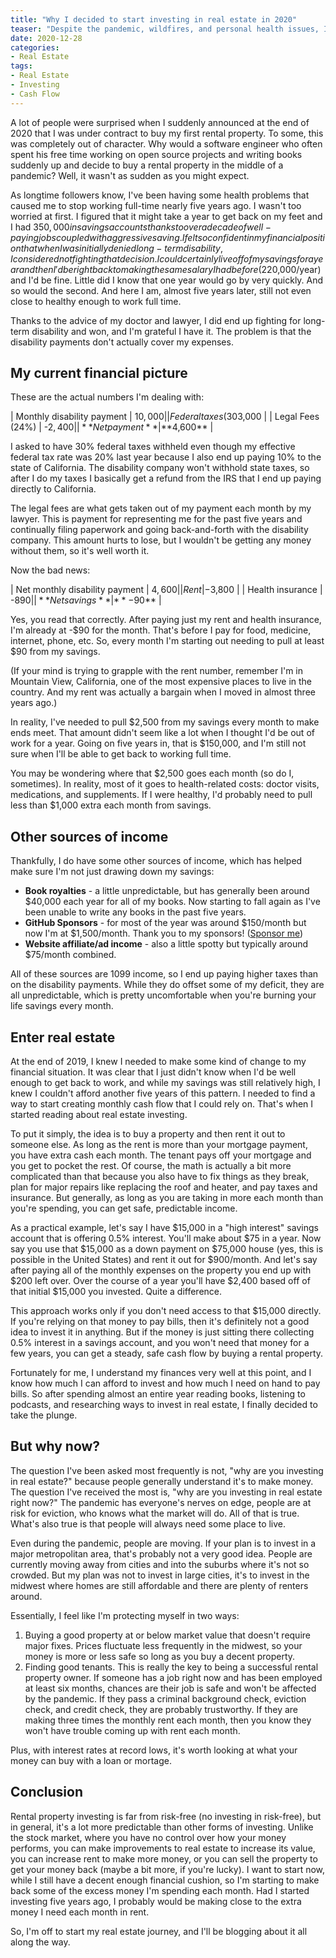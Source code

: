 ```yaml
---
title: "Why I decided to start investing in real estate in 2020"
teaser: "Despite the pandemic, wildfires, and personal health issues, I decided it was time to invest in real estate."
date: 2020-12-28
categories:
- Real Estate
tags:
- Real Estate
- Investing
- Cash Flow
---
```


A lot of people were surprised when I suddenly announced at the end of 2020 that I was under contract to buy my first rental property. To some, this was completely out of character. Why would a software engineer who often spent his free time working on open source projects and writing books suddenly up and decide to buy a rental property in the middle of a pandemic? Well, it wasn't as sudden as you might expect.

As longtime followers know, I've been having some health problems that caused me to stop working full-time nearly five years ago. I wasn't too worried at first. I figured that it might take a year to get back on my feet and I had $350,000 in savings accounts thanks to over a decade of well-paying jobs coupled with aggressive saving. I felt so confident in my financial position that when I was initially denied long-term disability, I considered not fighting that decision. I could certainly live off of my savings for a year and then I'd be right back to making the same salary I had before ($220,000/year) and I'd be fine. Little did I know that one year would go by very quickly. And so would the second. And here I am, almost five years later, still not even close to healthy enough to work full time.

Thanks to the advice of my doctor and lawyer, I did end up fighting for long-term disability and won, and I'm grateful I have it. The problem is that the disability payments don't actually cover my expenses.

## My current financial picture

These are the actual numbers I'm dealing with:

| Monthly disability payment | $10,000 |
| Federal taxes (30%)        | -$3,000 |
| Legal Fees (24%)           | -$2,400 |
| **Net payment**            | **$4,600** |

I asked to have 30% federal taxes withheld even though my effective federal tax rate was 20% last year because I also end up paying 10% to the state of California. The disability company won't withhold state taxes, so after I do my taxes I basically get a refund from the IRS that I end up paying directly to California.

The legal fees are what gets taken out of my payment each month by my lawyer. This is payment for representing me for the past five years and continually filing paperwork and going back-and-forth with the disability company. This amount hurts to lose, but I wouldn't be getting any money without them, so it's well worth it.

Now the bad news:

| Net monthly disability payment | $4,600 |
| Rent        | -$3,800 |
| Health insurance           | -$890 |
| **Net savings**            | **-$90** |

Yes, you read that correctly. After paying just my rent and health insurance, I'm already at -$90 for the month. That's before I pay for food, medicine, internet, phone, etc. So, every month I'm starting out needing to pull at least $90 from my savings.

(If your mind is trying to grapple with the rent number, remember I'm in Mountain View, California, one of the most expensive places to live in the country. And my rent was actually a bargain when I moved in almost three years ago.)

In reality, I've needed to pull $2,500 from my savings every month to make ends meet. That amount didn't seem like a lot when I thought I'd be out of work for a year. Going on five years in, that is $150,000, and I'm still not sure when I'll be able to get back to working full time.

You may be wondering where that $2,500 goes each month (so do I, sometimes). In reality, most of it goes to health-related costs: doctor visits, medications, and supplements. If I were healthy, I'd probably need to pull less than $1,000 extra each month from savings.

## Other sources of income

Thankfully, I do have some other sources of income, which has helped make sure I'm not just drawing down my savings:

* **Book royalties** - a little unpredictable, but has generally been around $40,000 each year for all of my books. Now starting to fall again as I've been unable to write any books in the past five years.
* **GitHub Sponsors** - for most of the year was around $150/month but now I'm at $1,500/month. Thank you to my sponsors! ([Sponsor me](https://github.com/sponsors/nzakas))
* **Website affiliate/ad income** - also a little spotty but typically around $75/month combined.

All of these sources are 1099 income, so I end up paying higher taxes than on the disability payments. While they do offset some of my deficit, they are all unpredictable, which is pretty uncomfortable when you're burning your life savings every month.

## Enter real estate

At the end of 2019, I knew I needed to make some kind of change to my financial situation. It was clear that I just didn't know when I'd be well enough to get back to work, and while my savings was still relatively high, I knew I couldn't afford another five years of this pattern. I needed to find a way to start creating monthly cash flow that I could rely on. That's when I started reading about real estate investing.

To put it simply, the idea is to buy a property and then rent it out to someone else. As long as the rent is more than your mortgage payment, you have extra cash each month. The tenant pays off your mortgage and you get to pocket the rest. Of course, the math is actually a bit more complicated than that because you also have to fix things as they break, plan for major repairs like replacing the roof and heater, and pay taxes and insurance. But generally, as long as you are taking in more each month than you're spending, you can get safe, predictable income.

As a practical example, let's say I have $15,000 in a "high interest" savings account that is offering 0.5% interest. You'll make about $75 in a year. Now say you use that $15,000 as a down payment on $75,000 house (yes, this is possible in the United States) and rent it out for $900/month. And let's say after paying all of the monthly expenses on the property you end up with $200 left over. Over the course of a year you'll have $2,400 based off of that initial $15,000 you invested. Quite a difference.

This approach works only if you don't need access to that $15,000 directly. If you're relying on that money to pay bills, then it's definitely not a good idea to invest it in anything. But if the money is just sitting there collecting 0.5% interest in a savings account, and you won't need that money for a few years, you can get a steady, safe cash flow by buying a rental property.

Fortunately for me, I understand my finances very well at this point, and I know how much I can afford to invest and how much I need on hand to pay bills. So after spending almost an entire year reading books, listening to podcasts, and researching ways to invest in real estate, I finally decided to take the plunge.

## But why now?

The question I've been asked most frequently is not, "why are you investing in real estate?" because people generally understand it's to make money. The question I've received the most is, "why are you investing in real estate right now?" The pandemic has everyone's nerves on edge, people are at risk for eviction, who knows what the market will do. All of that is true. What's also true is that people will always need some place to live.

Even during the pandemic, people are moving. If your plan is to invest in a major metropolitan area, that's probably not a very good idea. People are currently moving away from cities and into the suburbs where it's not so crowded. But my plan was not to invest in large cities, it's to invest in the midwest where homes are still affordable and there are plenty of renters around.

Essentially, I feel like I'm protecting myself in two ways:

1. Buying a good property at or below market value that doesn't require major fixes. Prices fluctuate less frequently in the midwest, so your money is more or less safe so long as you buy a decent property.
1. Finding good tenants. This is really the key to being a successful rental property owner. If someone has a job right now and has been employed at least six months, chances are their job is safe and won't be affected by the pandemic. If they pass a criminal background check, eviction check, and credit check, they are probably trustworthy. If they are making three times the monthly rent each month, then you know they won't have trouble coming up with rent each month.

Plus, with interest rates at record lows, it's worth looking at what your money can buy with a loan or mortage. 

## Conclusion

Rental property investing is far from risk-free (no investing in risk-free), but in general, it's a lot more predictable than other forms of investing. Unlike the stock market, where you have no control over how your money performs, you can make improvements to real estate to increase its value, you can increase rent to make more money, or you can sell the property to get your money back (maybe a bit more, if you're lucky). I want to start now, while I still have a decent enough financial cushion, so I'm starting to make back some of the excess money I'm spending each month. Had I started investing five years ago, I probably would be making close to the extra money I need each month in rent.

So, I'm off to start my real estate journey, and I'll be blogging about it all along the way.
